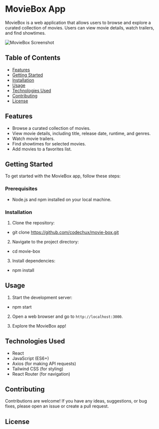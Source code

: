 # MovieBox App

MovieBox is a web application that allows users to browse and explore a curated collection of movies. Users can view movie details, watch trailers, and find showtimes.

![MovieBox Screenshot](/src/assets/Screenshot.png)

## Table of Contents

- [Features](#features)
- [Getting Started](#getting-started)
- [Installation](#installation)
- [Usage](#usage)
- [Technologies Used](#technologies-used)
- [Contributing](#contributing)
- [License](#license)

## Features

- Browse a curated collection of movies.
- View movie details, including title, release date, runtime, and genres.
- Watch movie trailers.
- Find showtimes for selected movies.
- Add movies to a favorites list.

## Getting Started

To get started with the MovieBox app, follow these steps:

### Prerequisites

- Node.js and npm installed on your local machine.

### Installation

1. Clone the repository:

- git clone https://github.com/codechux/movie-box.git

2. Navigate to the project directory:

- cd movie-box

3. Install dependencies:

- npm install

## Usage

1. Start the development server:

- npm start

2. Open a web browser and go to `http://localhost:3000`.

3. Explore the MovieBox app!

## Technologies Used

- React
- JavaScript (ES6+)
- Axios (for making API requests)
- Tailwind CSS (for styling)
- React Router (for navigation)

## Contributing

Contributions are welcome! If you have any ideas, suggestions, or bug fixes, please open an issue or create a pull request.

## License
